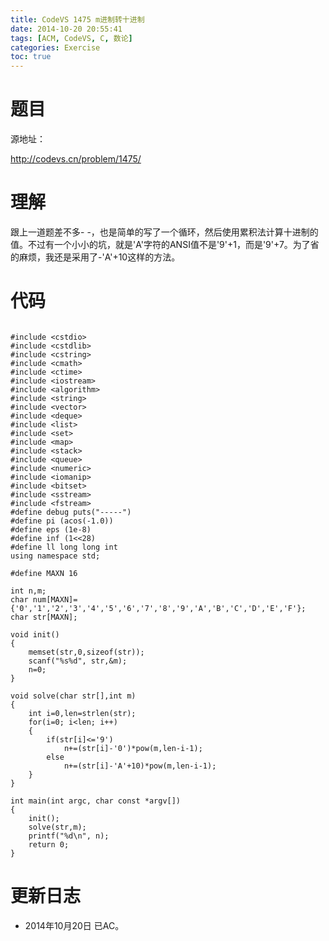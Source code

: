 ```yaml
---
title: CodeVS 1475 m进制转十进制
date: 2014-10-20 20:55:41
tags: [ACM, CodeVS, C, 数论]
categories: Exercise
toc: true
---
```

# 题目
源地址：

http://codevs.cn/problem/1475/

# 理解
跟上一道题差不多- -，也是简单的写了一个循环，然后使用累积法计算十进制的值。不过有一个小小的坑，就是'A'字符的ANSI值不是'9'+1，而是'9'+7。为了省的麻烦，我还是采用了-'A'+10这样的方法。

<!-- more -->

# 代码

```

#include <cstdio>
#include <cstdlib>
#include <cstring>
#include <cmath>
#include <ctime>
#include <iostream>
#include <algorithm>
#include <string>
#include <vector>
#include <deque>
#include <list>
#include <set>
#include <map>
#include <stack>
#include <queue>
#include <numeric>
#include <iomanip>
#include <bitset>
#include <sstream>
#include <fstream>
#define debug puts("-----")
#define pi (acos(-1.0))
#define eps (1e-8)
#define inf (1<<28)
#define ll long long int
using namespace std;

#define MAXN 16

int n,m;
char num[MAXN]= {'0','1','2','3','4','5','6','7','8','9','A','B','C','D','E','F'};
char str[MAXN];

void init()
{
    memset(str,0,sizeof(str));
    scanf("%s%d", str,&m);
    n=0;
}

void solve(char str[],int m)
{
    int i=0,len=strlen(str);
    for(i=0; i<len; i++)
    {
        if(str[i]<='9')
            n+=(str[i]-'0')*pow(m,len-i-1);
        else
            n+=(str[i]-'A'+10)*pow(m,len-i-1);
    }
}

int main(int argc, char const *argv[])
{
    init();
    solve(str,m);
    printf("%d\n", n);
    return 0;
}

```

# 更新日志
- 2014年10月20日 已AC。